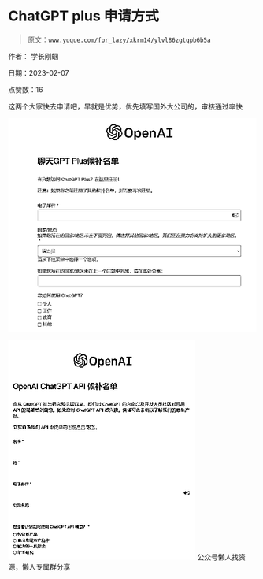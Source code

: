 # ChatGPT plus 申请方式

> 原文：[`www.yuque.com/for_lazy/xkrm14/ylvl86zgtqpb6b5a`](https://www.yuque.com/for_lazy/xkrm14/ylvl86zgtqpb6b5a)



作者： 学长刚蝈



日期：2023-02-07



点赞数：16

<ne-hole id="ua491c355" data-lake-id="ua491c355"><ne-card data-card-name="hr" data-card-type="block" id="nttjk" data-event-boundary="card">

这两个大家快去申请吧，早就是优势，优先填写国外大公司的，审核通过率快



<ne-card data-card-name="image" data-card-type="inline" id="UOtde" data-event-boundary="card">![](img/d906382dc1011f333af25af1e9305782.png)</ne-card>



<ne-card data-card-name="image" data-card-type="inline" id="XivRe" data-event-boundary="card">![](img/835666a4cc2f78f69d5587be00132fa1.png)  <ne-hole id="u00c2ead5" data-lake-id="u00c2ead5"><ne-card data-card-name="hr" data-card-type="block" id="Q2e3q" data-event-boundary="card"><ne-p id="uec91e4fc" data-lake-id="uec91e4fc">公众号懒人找资源，懒人专属群分享

</ne-card></ne-hole></ne-card></ne-p></ne-card></ne-hole>